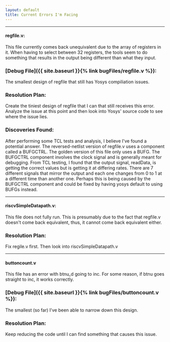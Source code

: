 ```yaml
---
layout: default
title: Current Errors I'm Facing
---
```


------

#### regfile.v: 
This file currently comes back unequivalent due to the array of registers in it. When having to select between 32 registers, the tools seem to do something that results in the output being different than what they input. 

### [Debug File]({{ site.baseurl }}{% link bugFiles/regfile.v %}):
The smallest design of regfile that still has Yosys compiliation issues. 

### Resolution Plan: 
Create the tiniest design of regfile that I can that still receives this error. Analyze the issue at this point and then look into Yosys' source code to see where the issue lies.

### Discoveries Found:
After performing some TCL tests and analysis, I believe I've found a potential answer. The reversed-netlist version of regfile.v uses a component called a BUFGCTRL. The golden version of this file only uses a BUFG. The BUFGCTRL component involves the clock signal and is generally meant for debugging. From TCL testing, I found that the output signal, readData, is getting the correct values but is getting it at differing rates. There are 7 different signals that mirror the output and each one changes from 0 to 1 at a different time than another one. Perhaps this is being caused by the BUFGCTRL component and could be fixed by having yosys default to using BUFGs instead.  

------

#### riscvSimpleDatapath.v:
This file does not fully run. This is presumably due to the fact that regfile.v doesn't come back equivalent, thus, it cannot come back equivalent either.

### Resolution Plan: 
Fix regile.v first. Then look into riscvSimpleDatapath.v

------

#### buttoncount.v
This file has an error with btnu_d going to inc. For some reason, if btnu goes straight to inc, it works correctly.

### [Debug File]({{ site.baseurl }}{% link bugFiles/buttoncount.v %}):
The smallest (so far) I've been able to narrow down this design. 

### Resolution Plan:
Keep reducing the code until I can find something that causes this issue.



